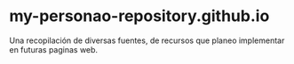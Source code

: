 # my-personao-repository.github.io
Una recopilación de diversas fuentes, de recursos que planeo implementar en futuras paginas web.
